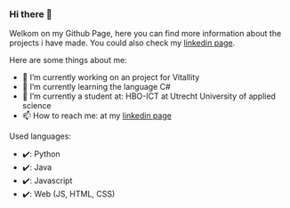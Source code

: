 ### Hi there 👋
Welkom on my Github Page, here you can find more information about the projects i have made. You could also check my [linkedin page](https://www.linkedin.com/in/akram-darwich-846b21138/).



Here are some things about me:

- 🔭 I’m currently working on an project for Vitallity
- 🌱 I’m currently learning the language C#
- 🏫 I’m currently a student at: HBO-ICT at Utrecht University of applied science
- 📫 How to reach me: at my [linkedin page](https://www.linkedin.com/in/akram-darwich-846b21138/)

Used languages:
- :heavy_check_mark:: Python
- :heavy_check_mark:: Java
- :heavy_check_mark:: Javascript
- :heavy_check_mark:: Web (JS, HTML, CSS)  
